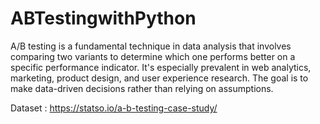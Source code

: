 # ABTestingwithPython

A/B testing is a fundamental technique in data analysis that involves comparing two variants to determine which one performs better on a specific performance indicator. It's especially prevalent in web analytics, marketing, product design, and user experience research. The goal is to make data-driven decisions rather than relying on assumptions.

Dataset : https://statso.io/a-b-testing-case-study/




